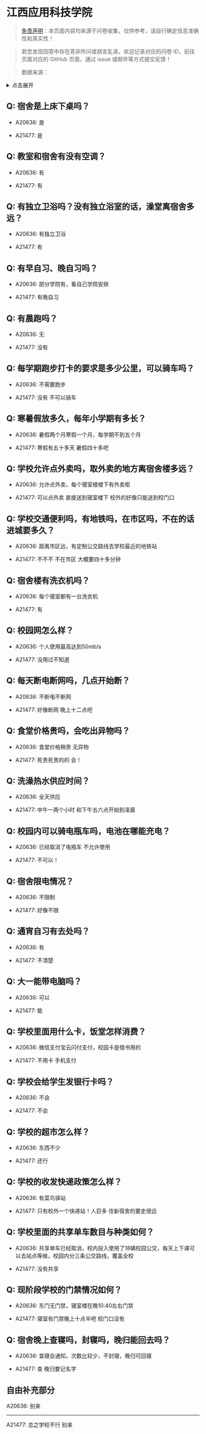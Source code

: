 # 江西应用科技学院

> [免责声明](https://colleges.chat/#_3)：本页面内容均来源于问卷收集，仅供参考，请自行确定信息准确性和真实性！

> 若您发现回答中存在答非所问或胡言乱语，欢迎记录对应的问卷 ID，前往页面对应的 GitHub 页面，通过 issue 或邮件等方式提交反馈！

> 数据来源：

<details><summary>点击展开</summary>
<ul>
<li>A20636: 961926142@qq.com (2023 年 07 月)</li>
<li>A21477: 匿名 (2024 年 02 月)</li>
</ul>
</details>

## Q: 宿舍是上床下桌吗？

- A20636: 是

- A21477: 是

## Q: 教室和宿舍有没有空调？

- A20636: 有

- A21477: 有

## Q: 有独立卫浴吗？没有独立浴室的话，澡堂离宿舍多远？

- A20636: 有独立卫浴

- A21477: 有

## Q: 有早自习、晚自习吗？

- A20636: 部分学院有，看自己学院安排

- A21477: 有晚自习

## Q: 有晨跑吗？

- A20636: 无

- A21477: 没有

## Q: 每学期跑步打卡的要求是多少公里，可以骑车吗？

- A20636: 不需要跑步

- A21477: 没有 不可以骑车

## Q: 寒暑假放多久，每年小学期有多长？

- A20636: 暑假两个月寒假一个月，每学期不到五个月

- A21477: 寒假有五十多天 暑假四十多吧

## Q: 学校允许点外卖吗，取外卖的地方离宿舍楼多远？

- A20636: 允许点外卖，每个寝室楼楼下有外卖柜

- A21477: 可以点外卖 直接送到寝室楼下 校外的好像只能送到校门口

## Q: 学校交通便利吗，有地铁吗，在市区吗，不在的话进城要多久？

- A20636: 距离市区远，有定制公交路线去学校最近的地铁站

- A21477: 不不不 不在市区 大概要四十多分钟

## Q: 宿舍楼有洗衣机吗？

- A20636: 每个寝室都有一台洗衣机

- A21477: 有

## Q: 校园网怎么样？

- A20636: 个人使用最高达到50mb/s

- A21477: 没用过不知道

## Q: 每天断电断网吗，几点开始断？

- A20636: 不断电不断网

- A21477: 好像断网 晚上十二点吧

## Q: 食堂价格贵吗，会吃出异物吗？

- A20636: 食堂价格稍贵 无异物

- A21477: 死贵死贵的的 会！

## Q: 洗澡热水供应时间？

- A20636: 全天供应

- A21477: 中午一两个小时 和下午五六点开始到凌晨

## Q: 校园内可以骑电瓶车吗，电池在哪能充电？

- A20636: 已经取消了电瓶车 不允许使用

- A21477: 不可以！

## Q: 宿舍限电情况？

- A20636: 不限制

- A21477: 好像不限

## Q: 通宵自习有去处吗？

- A20636: 有

- A21477: 不清楚

## Q: 大一能带电脑吗？

- A20636: 可以

- A21477: 能

## Q: 学校里面用什么卡，饭堂怎样消费？

- A20636: 微信支付宝云闪付支付，校园卡是借书用的

- A21477: 不用卡 手机支付

## Q: 学校会给学生发银行卡吗？

- A20636: 不会

- A21477: 不会

## Q: 学校的超市怎么样？

- A20636: 东西不少

- A21477: 还行

## Q: 学校的收发快递政策怎么样？

- A20636: 有菜鸟驿站

- A21477: 只有校外一个快递站！人巨多 住新宿舍的要走很远

## Q: 学校里面的共享单车数目与种类如何？

- A20636: 共享单车已经取消，校内投入使用了18辆校园公交，每天上下课可以去站点等候，校园内分三条公交路线，覆盖全校

- A21477: 没有共享

## Q: 现阶段学校的门禁情况如何？

- A20636: 东门无门禁，寝室楼在晚10:40左右门禁

- A21477: 寝室有门禁晚上十点半吧 校门口没有

## Q: 宿舍晚上查寝吗，封寝吗，晚归能回去吗？

- A20636: 查寝会通知，次数比较少，不封寝，晚归可回寝

- A21477: 查 晚归要记名字

## 自由补充部分

A20636: 别来

***

A21477: 总之学校不行 别来